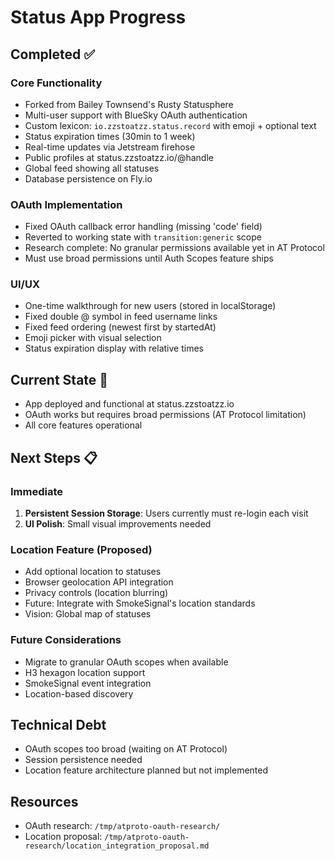 # Status App Progress

## Completed ✅

### Core Functionality
- Forked from Bailey Townsend's Rusty Statusphere
- Multi-user support with BlueSky OAuth authentication
- Custom lexicon: `io.zzstoatzz.status.record` with emoji + optional text
- Status expiration times (30min to 1 week)
- Real-time updates via Jetstream firehose
- Public profiles at status.zzstoatzz.io/@handle
- Global feed showing all statuses
- Database persistence on Fly.io

### OAuth Implementation
- Fixed OAuth callback error handling (missing 'code' field)
- Reverted to working state with `transition:generic` scope
- Research complete: No granular permissions available yet in AT Protocol
- Must use broad permissions until Auth Scopes feature ships

### UI/UX
- One-time walkthrough for new users (stored in localStorage)
- Fixed double @ symbol in feed username links
- Fixed feed ordering (newest first by startedAt)
- Emoji picker with visual selection
- Status expiration display with relative times

## Current State 🚧
- App deployed and functional at status.zzstoatzz.io
- OAuth works but requires broad permissions (AT Protocol limitation)
- All core features operational

## Next Steps 📋

### Immediate
1. **Persistent Session Storage**: Users currently must re-login each visit
2. **UI Polish**: Small visual improvements needed

### Location Feature (Proposed)
- Add optional location to statuses
- Browser geolocation API integration
- Privacy controls (location blurring)
- Future: Integrate with SmokeSignal's location standards
- Vision: Global map of statuses

### Future Considerations
- Migrate to granular OAuth scopes when available
- H3 hexagon location support
- SmokeSignal event integration
- Location-based discovery

## Technical Debt
- OAuth scopes too broad (waiting on AT Protocol)
- Session persistence needed
- Location feature architecture planned but not implemented

## Resources
- OAuth research: `/tmp/atproto-oauth-research/`
- Location proposal: `/tmp/atproto-oauth-research/location_integration_proposal.md`